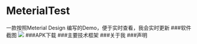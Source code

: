 # MeterialTest
一款按照Meterial Design  编写的Demo，便于实时查看，我会实时更新
###软件截图
![](https://github.com/xmydeveloper/MeterialTest/blob/master/screenshot/meterialdesign.gif)
###APK下载
###主要技术框架
###关于我
###声明

